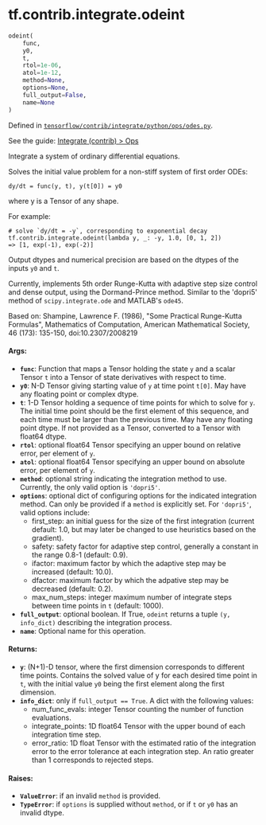<div itemscope itemtype="http://developers.google.com/ReferenceObject">
<meta itemprop="name" content="tf.contrib.integrate.odeint" />
</div>

# tf.contrib.integrate.odeint

``` python
odeint(
    func,
    y0,
    t,
    rtol=1e-06,
    atol=1e-12,
    method=None,
    options=None,
    full_output=False,
    name=None
)
```



Defined in [`tensorflow/contrib/integrate/python/ops/odes.py`](https://www.tensorflow.org/code/tensorflow/contrib/integrate/python/ops/odes.py).

See the guide: [Integrate (contrib) > Ops](../../../../../api_guides/python/contrib.integrate.md#Ops)

Integrate a system of ordinary differential equations.

Solves the initial value problem for a non-stiff system of first order ODEs:

  ```
  dy/dt = func(y, t), y(t[0]) = y0
  ```

where y is a Tensor of any shape.

For example:

  ```
  # solve `dy/dt = -y`, corresponding to exponential decay
  tf.contrib.integrate.odeint(lambda y, _: -y, 1.0, [0, 1, 2])
  => [1, exp(-1), exp(-2)]
  ```

Output dtypes and numerical precision are based on the dtypes of the inputs
`y0` and `t`.

Currently, implements 5th order Runge-Kutta with adaptive step size control
and dense output, using the Dormand-Prince method. Similar to the 'dopri5'
method of `scipy.integrate.ode` and MATLAB's `ode45`.

Based on: Shampine, Lawrence F. (1986), "Some Practical Runge-Kutta Formulas",
Mathematics of Computation, American Mathematical Society, 46 (173): 135-150,
doi:10.2307/2008219

#### Args:

* <b>`func`</b>: Function that maps a Tensor holding the state `y` and a scalar Tensor
    `t` into a Tensor of state derivatives with respect to time.
* <b>`y0`</b>: N-D Tensor giving starting value of `y` at time point `t[0]`. May
    have any floating point or complex dtype.
* <b>`t`</b>: 1-D Tensor holding a sequence of time points for which to solve for
    `y`. The initial time point should be the first element of this sequence,
    and each time must be larger than the previous time. May have any floating
    point dtype. If not provided as a Tensor, converted to a Tensor with
    float64 dtype.
* <b>`rtol`</b>: optional float64 Tensor specifying an upper bound on relative error,
    per element of `y`.
* <b>`atol`</b>: optional float64 Tensor specifying an upper bound on absolute error,
    per element of `y`.
* <b>`method`</b>: optional string indicating the integration method to use. Currently,
    the only valid option is `'dopri5'`.
* <b>`options`</b>: optional dict of configuring options for the indicated integration
    method. Can only be provided if a `method` is explicitly set. For
    `'dopri5'`, valid options include:
    * first_step: an initial guess for the size of the first integration
      (current default: 1.0, but may later be changed to use heuristics based
      on the gradient).
    * safety: safety factor for adaptive step control, generally a constant
      in the range 0.8-1 (default: 0.9).
    * ifactor: maximum factor by which the adaptive step may be increased
      (default: 10.0).
    * dfactor: maximum factor by which the adpative step may be decreased
      (default: 0.2).
    * max_num_steps: integer maximum number of integrate steps between time
      points in `t` (default: 1000).
* <b>`full_output`</b>: optional boolean. If True, `odeint` returns a tuple
    `(y, info_dict)` describing the integration process.
* <b>`name`</b>: Optional name for this operation.


#### Returns:

* <b>`y`</b>: (N+1)-D tensor, where the first dimension corresponds to different
    time points. Contains the solved value of y for each desired time point in
    `t`, with the initial value `y0` being the first element along the first
    dimension.
* <b>`info_dict`</b>: only if `full_output == True`. A dict with the following values:
    * num_func_evals: integer Tensor counting the number of function
      evaluations.
    * integrate_points: 1D float64 Tensor with the upper bound of each
      integration time step.
    * error_ratio: 1D float Tensor with the estimated ratio of the integration
      error to the error tolerance at each integration step. An ratio greater
      than 1 corresponds to rejected steps.


#### Raises:

* <b>`ValueError`</b>: if an invalid `method` is provided.
* <b>`TypeError`</b>: if `options` is supplied without `method`, or if `t` or `y0` has
    an invalid dtype.